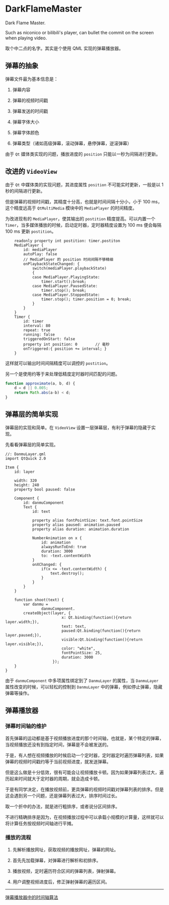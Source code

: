 # DarkFlameMaster

Dark Flame Master.

Such as niconico or bilibili's player, can bullet the commit on the screen when playing video.

取个中二点的名字。其实是个使用 QML 实现的弹幕播放器。

## 弹幕的抽象

弹幕文件最为基本信息是：

1. 弹幕内容

2. 弹幕的视频时间戳

3. 弹幕发送的时间戳

4. 弹幕字体大小

5. 弹幕字体颜色

6. 弹幕类型（诸如高级弹幕，滚动弹幕，悬停弹幕，逆滚弹幕）

由于 `Qt` 媒体类实现的问题，播放进度的 `position` 只能以一秒为间隔进行更新。

## 改进的 `VideoView`

由于 `Qt` 中媒体类的实现问题，其进度属性 `position` 不可能实时更新，一般是以 1 秒的间隔进行更新。

但是弹幕的视频时间戳，其精度十分高，也就是时间间隔十分小，小于 100 ms，这个精度远高于 `QtMultiMedia` 模块中的 `MediaPlayer` 的时间精度。

为改进现有的 `MediaPlayer`，使其输出的 `postition` 精度提高。可以内置一个 `Timer`，当多媒体播放的时候，启动定时器，定时器精度设置为 100 ms 便会每隔 100 ms 更新 `postition`。

```
    readonly property int postition: timer.postiton
    MediaPlayer {
        id: mediaPlayer
        autoPlay: false
        // MediaPlayer 的 position 时间间隔不够精细
        onPlaybackStateChanged: {
            switch(mediaPlayer.playbackState)
            {
            case MediaPlayer.PlayingState:
                timer.start();break;
            case MediaPlayer.PausedState:
                timer.stop(); break;
            case MediaPlayer.StoppedState:
                timer.stop(); timer.position = 0; break;
            }
        }
    }
    Timer {
        id: timer
        interval: 80
        repeat: true
        running: false
        triggeredOnStart: false
        property int position: 0        // 毫秒
        onTriggered:{ position += interval; }
    }
```

这样就可以输出时间间隔精度可以调控的 `postition`。

另一个是使用约等于来处理低精度定时器时间匹配的问题。

```js
function approximate(a, b, d) {
    d = d || 0.005;
    return Math.abs(a-b) < d;
}
``` 

## 弹幕层的简单实现

弹幕层的实现和简单。在 `VideoView` 设置一层弹幕层，有利于弹幕的隐藏于实现。

先看看弹幕层的简单实现。

```
//: DanmuLayer.qml
import QtQuick 2.0

Item {
    id: layer

    width: 320
    height: 240
    property bool paused: false

    Component {
        id: danmuComponent
        Text {
            id: text

            property alias fontPointSize: text.font.pointSize
            property alias paused: animation.paused
            property alias duration: animation.duration

            NumberAnimation on x {
                id: animation
                alwaysRunToEnd: true
                duration: 3000
                to: -text.contentWidth
            }
            onXChanged: {
                if(x <= -text.contentWidth) {
                    text.destroy();
                }
            }
        }
    }

    function shoot(text) {
        var danmu =
                danmuComponent.
        createObject(layer, {
                         x: Qt.binding(function(){return layer.width;}),
                         text: text,
                         paused:Qt.binding(function(){return layer.paused;}),
                         visible:Qt.binding(function(){return layer.visible;}),
                         color: "white",
                         fontPointSize: 25,
                         duration: 3000
                     });
    }
}
```

由于 `danmuComponent` 中多项属性绑定到了 `DanmuLayer` 的属性，当 `DanmuLayer` 属性改变的时候，可以轻松的控制到 `DanmuLayer` 中的弹幕，例如停止弹幕，隐藏弹幕等操作。

## 弹幕播放器

### 弹幕时间轴的维护

首先弹幕的运动都是基于视频播放进度的那个时间轴，也就是，某个特定的弹幕，当视频播放还没有到指定时间，弹幕是不会被发送的。

于是，有人想在视频播放的时候启动一个定时器，定时器定时遍历弹幕列表，如果弹幕的视频时间戳约等于当前视频进度，就发送弹幕。

但是这么做是十分低效，很有可能会让视频播放卡顿。因为如果弹幕列表过大，遍历起来时间就大于定时器的周期，就会造成卡顿。

于是有同学决定，在播放视频前，更具弹幕的视频时间戳对弹幕列表的排序。但是这会遇到另一个问题，还是弹幕列表过大，排序时间过长。

取一个折中的办法，就是进行粗排序，或者说分区间排序。

不进行精确排序是因为，在视频播放过程中可以承载小规模的计算量，这样就可以将计算任务按视频时间轴进行平摊。

### 播放的流程

1. 先解析播放网址，获取视频的播放网址，弹幕的网址。

2. 首先先加载弹幕，对弹幕进行解析和初排序。

3. 播放视频，定时遍历符合区间的弹幕列表，弹射弹幕。

4. 用户调整视频进度后，修正弹射弹幕的遍历区间。

---

[弹幕播放器中的时间轴算法](http://blog.sina.com.cn/s/blog_630555440100ueju.html)
